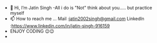 - 👋 Hi, I’m Jatin Singh
-All i do is "Not" think about you.....  but practice myself 
- 📫 How to reach me ... Mail :jatin2002singh@gmail.com Linkedln :https://www.linkedin.com/in/jatin-singh-916159
- ENJOY CODING 😉😉
- 

<!---
Jasngh004/Jasngh004 is a ✨ special ✨ repository because its `README.md` (this file) appears on your GitHub profile.
You can click the Preview link to take a look at your changes.

--->
